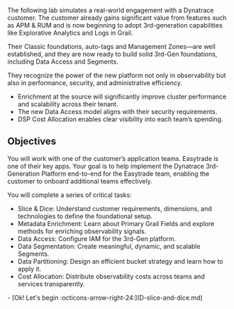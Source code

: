 The following lab simulates a real-world engagement with a Dynatrace customer. The customer already gains significant value from features such as APM & RUM and is now beginning to adopt 3rd-generation capabilities like Explorative Analytics and Logs in Grail.

Their Classic foundations, auto-tags and Management Zones—are well established, and they are now ready to build solid 3rd-Gen foundations, including Data Access and Segments.

They recognize the power of the new platform not only in observability but also in performance, security, and administrative efficiency.

- Enrichment at the source will significantly improve cluster performance and scalability across their tenant.
- The new Data Access model aligns with their security requirements.
- DSP Cost Allocation enables clear visibility into each team’s spending.

## Objectives

You will work with one of the customer’s application teams. Easytrade is one of their key apps. Your goal is to help implement the Dynatrace 3rd-Generation Platform end-to-end for the Easytrade team, enabling the customer to onboard additional teams effectively.

You will complete a series of critical tasks:

- Slice & Dice: Understand customer requirements, dimensions, and technologies to define the foundational setup.
- Metadata Enrichment: Learn about Primary Grail Fields and explore methods for enriching observability signals.
- Data Access: Configure IAM for the 3rd-Gen platform.
- Data Segmentation: Create meaningful, dynamic, and scalable Segments.
- Data Partitioning: Design an efficient bucket strategy and learn how to apply it.
- Cost Allocation: Distribute observability costs across teams and services transparently.

<div class="grid cards" markdown>
- [Ok! Let's begin :octicons-arrow-right-24:](D-slice-and-dice.md)


